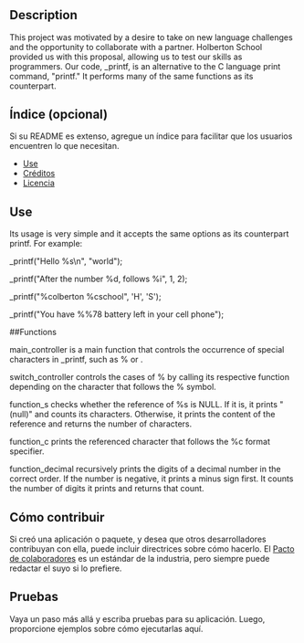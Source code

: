 # <PrintF>

## Description

This project was motivated by a desire to take on new language challenges and the opportunity to collaborate with a partner. Holberton School provided us with this proposal, allowing us to test our skills as programmers. Our code, _printf, is an alternative to the C language print command, "printf." It performs many of the same functions as its counterpart.

## Índice (opcional)

Si su README es extenso, agregue un índice para facilitar que los usuarios encuentren lo que necesitan.

- [Use](#use)
- [Créditos](#créditos)
- [Licencia](#licencia)


## Use

Its usage is very simple and it accepts the same options as its counterpart printf. For example:

_printf("Hello %s\n", "world");

_printf("After the number %d, follows %i", 1, 2);

_printf("%colberton %cschool", 'H', 'S');

_printf("You have %%78 battery left in your cell phone");

##Functions

main_controller is a main function that controls the occurrence of special characters in _printf, such as % or \.

switch_controller controls the cases of % by calling its respective function depending on the character that follows the % symbol.

function_s checks whether the reference of %s is NULL. If it is, it prints "(null)" and counts its characters. Otherwise, it prints the content of the reference and returns the number of characters.

function_c prints the referenced character that follows the %c format specifier.

function_decimal recursively prints the digits of a decimal number in the correct order. If the number is negative, it prints a minus sign first. It counts the number of digits it prints and returns that count.



## Cómo contribuir

Si creó una aplicación o paquete, y desea que otros desarrolladores contribuyan con ella, puede incluir directrices sobre cómo hacerlo. El [Pacto de colaboradores](https://www.contributor-covenant.org/) es un estándar de la industria, pero siempre puede redactar el suyo si lo prefiere.

## Pruebas

Vaya un paso más allá y escriba pruebas para su aplicación. Luego, proporcione ejemplos sobre cómo ejecutarlas aquí.
